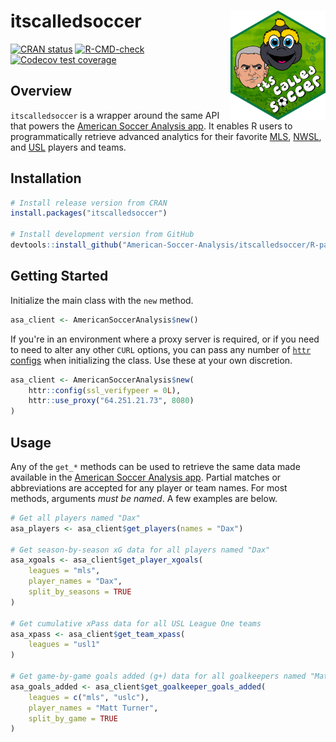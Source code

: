 # itscalledsoccer <img src="man/figures/logo.png" align="right" style="height: 175px;"/>

<!-- badges: start -->
[![CRAN status](https://www.r-pkg.org/badges/version/itscalledsoccer)](https://CRAN.R-project.org/package=itscalledsoccer)
[![R-CMD-check](https://github.com/American-Soccer-Analysis/itscalledsoccer/workflows/R-CMD-check/badge.svg)](https://github.com/American-Soccer-Analysis/itscalledsoccer/actions)
[![Codecov test coverage](https://codecov.io/gh/American-Soccer-Analysis/itscalledsoccer/branch/main/graph/badge.svg?token=RUWMM7ZLQ2)](https://codecov.io/gh/American-Soccer-Analysis/itscalledsoccer?branch=main)
<!-- badges: end -->

## Overview

`itscalledsoccer` is a wrapper around the same API that powers the [American Soccer Analysis app](https://app.americansocceranalysis.com/). It enables R users to programmatically retrieve advanced analytics for their favorite [MLS](https://en.wikipedia.org/wiki/Major_League_Soccer), [NWSL](https://en.wikipedia.org/wiki/National_Women%27s_Soccer_League), and [USL](https://en.wikipedia.org/wiki/United_Soccer_League) players and teams.

## Installation

```r
# Install release version from CRAN
install.packages("itscalledsoccer")

# Install development version from GitHub
devtools::install_github("American-Soccer-Analysis/itscalledsoccer/R-package")
```

## Getting Started

Initialize the main class with the `new` method.

```r
asa_client <- AmericanSoccerAnalysis$new()
```

If you're in an environment where a proxy server is required, or if you need to need to alter any other `CURL` options, you can pass any number of [`httr` configs](https://www.rdocumentation.org/packages/httr/versions/1.4.2/topics/config) when initializing the class. Use these at your own discretion.

```r
asa_client <- AmericanSoccerAnalysis$new(
    httr::config(ssl_verifypeer = 0L),
    httr::use_proxy("64.251.21.73", 8080)
)
```

## Usage

Any of the `get_*` methods can be used to retrieve the same data made available in the [American Soccer Analysis app](https://app.americansocceranalysis.com/). Partial matches or abbreviations are accepted for any player or team names. For most methods, arguments _must be named_. A few examples are below.

```r
# Get all players named "Dax"
asa_players <- asa_client$get_players(names = "Dax")

# Get season-by-season xG data for all players named "Dax"
asa_xgoals <- asa_client$get_player_xgoals(
    leagues = "mls",
    player_names = "Dax",
    split_by_seasons = TRUE
)

# Get cumulative xPass data for all USL League One teams
asa_xpass <- asa_client$get_team_xpass(
    leagues = "usl1"
)

# Get game-by-game goals added (g+) data for all goalkeepers named "Matt Turner"
asa_goals_added <- asa_client$get_goalkeeper_goals_added(
    leagues = c("mls", "uslc"),
    player_names = "Matt Turner",
    split_by_game = TRUE
)
```
